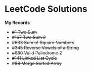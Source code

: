 # LeetCode Solutions
**My Records**
- ~~#1   Two Sum~~
- ~~#167 Two Sum 2~~
- ~~#633 Sum of Square Numbers~~
- ~~#345 Reverse Vowels of a String~~
- ~~#680 Valid Palindrome 2~~
- ~~#141 Linked List Cycle~~
- ~~#88 Merge Sorted Array~~